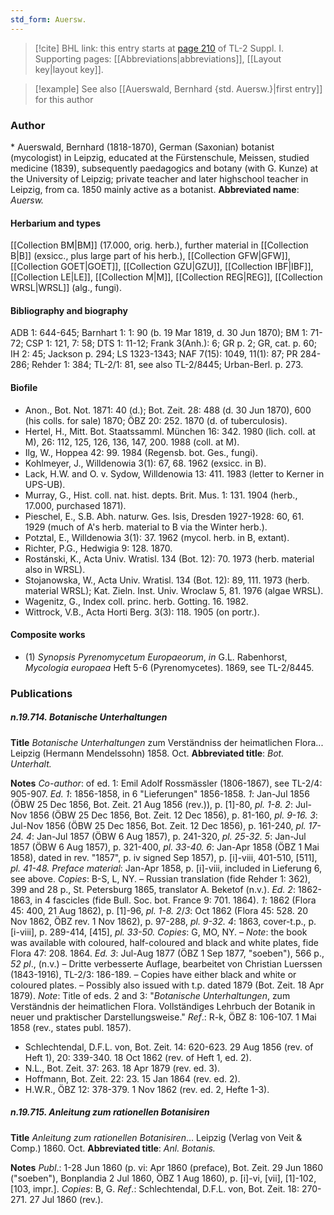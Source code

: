 ```yaml
---
std_form: Auersw.
---
```


> [!cite] BHL link: this entry starts at [page 210](https://www.biodiversitylibrary.org/page/33264937) of TL-2 Suppl. I.
> Supporting pages: [[Abbreviations|abbreviations]], [[Layout key|layout key]].

> [!example] See also [[Auerswald, Bernhard {std. Auersw.}|first entry]] for this author

### Author

\* Auerswald, Bernhard (1818-1870), German (Saxonian) botanist (mycologist) in Leipzig, educated at the Fürstenschule, Meissen, studied medicine (1839), subsequently paedagogics and botany (with G. Kunze) at the University of Leipzig; private teacher and later highschool teacher in Leipzig, from ca. 1850 mainly active as a botanist. 
**Abbreviated name**: *Auersw.*

#### Herbarium and types

[[Collection BM|BM]] (17.000, orig. herb.), further material in [[Collection B|B]] (exsicc., plus large part of his herb.), [[Collection GFW|GFW]], [[Collection GOET|GOET]], [[Collection GZU|GZU]], [[Collection IBF|IBF]], [[Collection LE|LE]], [[Collection M|M]], [[Collection REG|REG]], [[Collection WRSL|WRSL]] (alg., fungi).

#### Bibliography and biography

ADB 1: 644-645; Barnhart 1: 1: 90 (b. 19 Mar 1819, d. 30 Jun 1870); BM 1: 71-72; CSP 1: 121, 7: 58; DTS 1: 11-12; Frank 3(Anh.): 6; GR p. 2; GR, cat. p. 60; IH 2: 45; Jackson p. 294; LS 1323-1343; NAF 7(15): 1049, 11(1): 87; PR 284-286; Rehder 1: 384; TL-2/1: 81, see also TL-2/8445; Urban-Berl. p. 273.

#### Biofile

- Anon., Bot. Not. 1871: 40 (d.); Bot. Zeit. 28: 488 (d. 30 Jun 1870), 600 (his colls. for sale) 1870; ÖBZ 20: 252. 1870 (d. of tuberculosis).
- Hertel, H., Mitt. Bot. Staatssamml. München 16: 342. 1980 (lich. coll. at M), 26: 112, 125, 126, 136, 147, 200. 1988 (coll. at M).
- Ilg, W., Hoppea 42: 99. 1984 (Regensb. bot. Ges., fungi).
- Kohlmeyer, J., Willdenowia 3(1): 67, 68. 1962 (exsicc. in B).
- Lack, H.W. and O. v. Sydow, Willdenowia 13: 411. 1983 (letter to Kerner in UPS-UB).
- Murray, G., Hist. coll. nat. hist. depts. Brit. Mus. 1: 131. 1904 (herb., 17.000, purchased 1871).
- Pieschel, E., S.B. Abh. naturw. Ges. Isis, Dresden 1927-1928: 60, 61. 1929 (much of A's herb. material to B via the Winter herb.).
- Potztal, E., Willdenowia 3(1): 37. 1962 (mycol. herb. in B, extant).
- Richter, P.G., Hedwigia 9: 128. 1870.
- Rostánski, K., Acta Univ. Wratisl. 134 (Bot. 12): 70. 1973 (herb. material also in WRSL).
- Stojanowska, W., Acta Univ. Wratisl. 134 (Bot. 12): 89, 111. 1973 (herb. material WRSL); Kat. Zieln. Inst. Univ. Wroclaw 5, 81. 1976 (algae WRSL).
- Wagenitz, G., Index coll. princ. herb. Gotting. 16. 1982.
- Wittrock, V.B., Acta Horti Berg. 3(3): 118. 1905 (on portr.).

#### Composite works

- (1) *Synopsis Pyrenomycetum Europaeorum*, *in* G.L. Rabenhorst, *Mycologia europaea* Heft 5-6 (Pyrenomycetes). 1869, see TL-2/8445.

### Publications

##### n.19.714. Botanische Unterhaltungen

**Title**
*Botanische Unterhaltungen* zum Verständniss der heimatlichen Flora... Leipzig (Hermann Mendelssohn) 1858. Oct.
**Abbreviated title**: *Bot. Unterhalt.*

**Notes**
*Co-author*: of ed. 1: Emil Adolf Rossmässler (1806-1867), see TL-2/4: 905-907.
*Ed. 1*: 1856-1858, in 6 "Lieferungen" 1856-1858.
*1*: Jan-Jul 1856 (ÖBW 25 Dec 1856, Bot. Zeit. 21 Aug 1856 (rev.)), p. \[1\]-80, *pl. 1-8.*
*2*: Jul-Nov 1856 (ÖBW 25 Dec 1856, Bot. Zeit. 12 Dec 1856), p. 81-160, *pl. 9-16.*
*3*: Jul-Nov 1856 (ÖBW 25 Dec 1856, Bot. Zeit. 12 Dec 1856), p. 161-240, *pl. 17-24.*
*4*: Jan-Jul 1857 (ÖBW 6 Aug 1857), p. 241-320, *pl. 25-32.*
*5*: Jan-Jul 1857 (ÖBW 6 Aug 1857), p. 321-400, *pl. 33-40.*
*6*: Jan-Apr 1858 (ÖBZ 1 Mai 1858), dated in rev. "1857", p. iv signed Sep 1857), p. \[i\]-viii, 401-510, \[511\], *pl. 41-48.*
*Preface material*: Jan-Apr 1858, p. \[i\]-viii, included in Lieferung 6, see above.
*Copies*: B-S, L, NY. – Russian translation (fide Rehder 1: 362), 399 and 28 p., St. Petersburg 1865, translator A. Beketof (n.v.).
*Ed. 2*: 1862-1863, in 4 fascicles (fide Bull. Soc. bot. France 9: 701. 1864).
*1*: 1862 (Flora 45: 400, 21 Aug 1862), p. \[1\]-96, *pl. 1-8.*
*2*/*3*: Oct 1862 (Flora 45: 528. 20 Nov 1862, ÖBZ rev. 1 Nov 1862), p. 97-288, *pl. 9-32.*
*4*: 1863, cover-t.p., p. \[i-viii\], p. 289-414, \[415\], *pl. 33-50.*
*Copies*: G, MO, NY. – *Note*: the book was available with coloured, half-coloured and black and white plates, fide Flora 47: 208. 1864.
*Ed. 3*: Jul-Aug 1877 (ÖBZ 1 Sep 1877, "soeben"), 566 p., *52 pl*., (n.v.) – Dritte verbesserte Auflage, bearbeitet von Christian Luerssen (1843-1916), TL-2/3: 186-189. – Copies have either black and white or coloured plates. – Possibly also issued with t.p. dated 1879 (Bot. Zeit. 18 Apr 1879).
*Note*: Title of eds. 2 and 3: "*Botanische Unterhaltungen*, zum Verständnis der heimatlichen Flora. Vollständiges Lehrbuch der Botanik in neuer und praktischer Darstellungsweise."
*Ref*.: R-k, ÖBZ 8: 106-107. 1 Mai 1858 (rev., states publ. 1857).
- Schlechtendal, D.F.L. von, Bot. Zeit. 14: 620-623. 29 Aug 1856 (rev. of Heft 1), 20: 339-340. 18 Oct 1862 (rev. of Heft 1, ed. 2).
- N.L., Bot. Zeit. 37: 263. 18 Apr 1879 (rev. ed. 3).
- Hoffmann, Bot. Zeit. 22: 23. 15 Jan 1864 (rev. ed. 2).
- H.W.R., ÖBZ 12: 378-379. 1 Nov 1862 (rev. ed. 2, Hefte 1-3).

##### n.19.715. Anleitung zum rationellen Botanisiren

**Title**
*Anleitung zum rationellen Botanisiren*... Leipzig (Verlag von Veit & Comp.) 1860. Oct.
**Abbreviated title**: *Anl. Botanis.*

**Notes**
*Publ*.: 1-28 Jun 1860 (p. vi: Apr 1860 (preface), Bot. Zeit. 29 Jun 1860 ("soeben"), Bonplandia 2 Jul 1860, ÖBZ 1 Aug 1860), p. \[i\]-vi, \[vii\], \[1\]-102, \[103, impr.\]. *Copies*: B, G.
*Ref*.: Schlechtendal, D.F.L. von, Bot. Zeit. 18: 270-271. 27 Jul 1860 (rev.).

